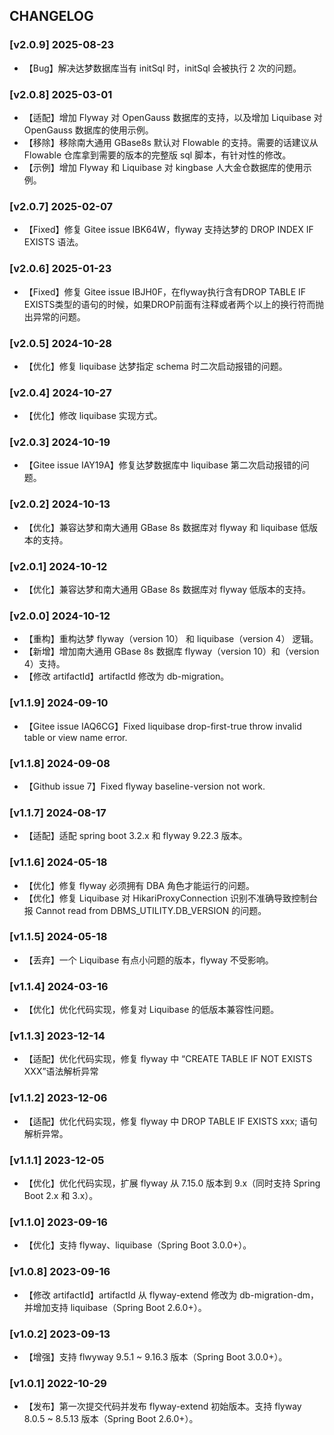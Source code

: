 ## CHANGELOG
### [v2.0.9] 2025-08-23
- 【Bug】解决达梦数据库当有 initSql 时，initSql 会被执行 2 次的问题。

### [v2.0.8] 2025-03-01
- 【适配】增加 Flyway 对 OpenGauss 数据库的支持，以及增加 Liquibase 对 OpenGauss 数据库的使用示例。
- 【移除】移除南大通用 GBase8s 默认对 Flowable 的支持。需要的话建议从 Flowable 仓库拿到需要的版本的完整版 sql 脚本，有针对性的修改。
- 【示例】增加 Flyway 和 Liquibase 对 kingbase 人大金仓数据库的使用示例。

### [v2.0.7] 2025-02-07
- 【Fixed】修复 Gitee issue IBK64W，flyway 支持达梦的 DROP INDEX IF EXISTS 语法。

### [v2.0.6] 2025-01-23
- 【Fixed】修复 Gitee issue IBJH0F，在flyway执行含有DROP TABLE IF EXISTS类型的语句的时候，如果DROP前面有注释或者两个以上的换行符而抛出异常的问题。

### [v2.0.5] 2024-10-28
- 【优化】修复 liquibase 达梦指定 schema 时二次启动报错的问题。

### [v2.0.4] 2024-10-27
- 【优化】修改 liquibase 实现方式。

### [v2.0.3] 2024-10-19
- 【Gitee issue IAY19A】修复达梦数据库中 liquibase 第二次启动报错的问题。

### [v2.0.2] 2024-10-13
- 【优化】兼容达梦和南大通用 GBase 8s 数据库对 flyway 和 liquibase 低版本的支持。

### [v2.0.1] 2024-10-12
- 【优化】兼容达梦和南大通用 GBase 8s 数据库对 flyway 低版本的支持。

### [v2.0.0] 2024-10-12
- 【重构】重构达梦 flyway（version 10） 和 liquibase（version 4） 逻辑。
- 【新增】增加南大通用 GBase 8s 数据库 flyway（version 10）和（version 4）支持。
- 【修改 artifactId】artifactId 修改为 db-migration。

### [v1.1.9] 2024-09-10
- 【Gitee issue IAQ6CG】Fixed liquibase drop-first-true throw invalid table or view name error.

### [v1.1.8] 2024-09-08
- 【Github issue 7】Fixed flyway baseline-version not work.

### [v1.1.7] 2024-08-17
- 【适配】适配 spring boot 3.2.x 和 flyway 9.22.3 版本。

### [v1.1.6] 2024-05-18
- 【优化】修复 flyway 必须拥有 DBA 角色才能运行的问题。
- 【优化】修复 Liquibase 对 HikariProxyConnection 识别不准确导致控制台报 Cannot read from DBMS_UTILITY.DB_VERSION 的问题。

### [v1.1.5] 2024-05-18
- 【丢弃】一个 Liquibase 有点小问题的版本，flyway 不受影响。

### [v1.1.4] 2024-03-16
- 【优化】优化代码实现，修复对 Liquibase 的低版本兼容性问题。

### [v1.1.3] 2023-12-14
- 【适配】优化代码实现，修复 flyway 中 “CREATE TABLE IF NOT EXISTS XXX”语法解析异常

### [v1.1.2] 2023-12-06
- 【适配】优化代码实现，修复 flyway 中 DROP TABLE IF EXISTS xxx; 语句解析异常。

### [v1.1.1] 2023-12-05
- 【优化】优化代码实现，扩展 flyway 从 7.15.0 版本到 9.x（同时支持 Spring Boot 2.x 和 3.x）。

### [v1.1.0] 2023-09-16
- 【优化】支持 flyway、liquibase（Spring Boot 3.0.0+）。

### [v1.0.8] 2023-09-16
- 【修改 artifactId】artifactId 从 flyway-extend 修改为 db-migration-dm，并增加支持 liquibase（Spring Boot 2.6.0+）。

### [v1.0.2] 2023-09-13
- 【增强】支持 flwyway 9.5.1 ~ 9.16.3 版本（Spring Boot 3.0.0+）。

### [v1.0.1] 2022-10-29
- 【发布】第一次提交代码并发布 flyway-extend 初始版本。支持 flyway 8.0.5 ~ 8.5.13 版本（Spring Boot 2.6.0+）。






